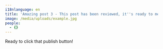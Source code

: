 ```yaml
---
i18nlanguage: en
title: 'Amazing post 3 - This post has been reviewed, it''s ready to merge'
image: /media/uploads/example.jpg
people:
  - {}
---
```

Ready to click that publish button!
